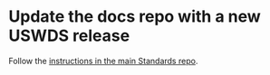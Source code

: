 # Update the docs repo with a new USWDS release
Follow the [instructions in the main Standards repo](https://github.com/uswds/uswds/blob/develop/RELEASE.md#update-the-docs-repo-with-the-new-version-number-on-a-new-branch).